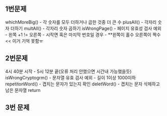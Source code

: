 ## 1번문제 
whichMoreBig() - 각 숫자를 모두 더하거나 곱한 것중 더 큰 수
plusAll() - 각자리 숫자 더하기
multAll() - 각자리 숫자 곱하기
isWrongPage() - 페이지 유효성 검사
    예외 - 왼쪽 +1 !=  오른쪽
         - 시작면 혹은 마지막 번호일 경우
         - **왼쪽이 홀수 오른쪽이 짝수 << 이거 기억 못함ㅠ

## 2번문제
4시 40분 시작 - 5시 12분 끝(오류 처리 안했으면 시간내 가능했을듯)
isWrongCryptogrm() -  문자열 유효 검사
    예외 - 길이 1이상 1000이하
repetitonWord() - 겹치는 문자가 있는지 확인
deletWord() - 겹치는 문자 삭제하고 남은 문자열 return

## 3번 문제
